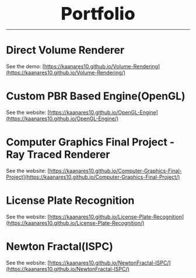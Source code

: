 <h1 align="center" style="font-size:48px; font-weight:800; margin-top:10px; margin-bottom:10px;">
  Portfolio
</h1>

---

# Direct Volume Renderer
See the demo: [https://kaanares10.github.io/Volume-Rendering](https://kaanares10.github.io/Volume-Rendering/)

# Custom PBR Based Engine(OpenGL)
See the website: [https://kaanares10.github.io/OpenGL-Engine](https://kaanares10.github.io/OpenGL-Engine/)

# Computer Graphics Final Project - Ray Traced Renderer
See the website: [https://kaanares10.github.io/Computer-Graphics-Final-Project](https://kaanares10.github.io/Computer-Graphics-Final-Project/)

# License Plate Recognition
See the website: [https://kaanares10.github.io/License-Plate-Recognition](https://kaanares10.github.io/License-Plate-Recognition/)

# Newton Fractal(ISPC)
See the website: [https://kaanares10.github.io/NewtonFractal-ISPC/](https://kaanares10.github.io/NewtonFractal-ISPC/)
